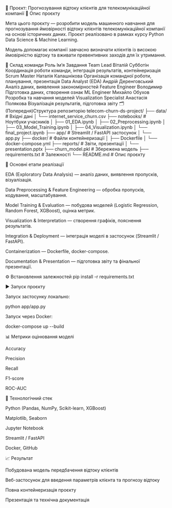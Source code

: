 🧠 Проєкт: Прогнозування відтоку клієнтів для телекомунікаційної компанії
📄 Опис проєкту

Мета цього проєкту — розробити модель машинного навчання для прогнозування ймовірності відтоку клієнтів телекомунікаційної компанії на основі історичних даних.
Проєкт реалізовано в рамках курсу Python Data Science & Machine Learning.

Модель допомагає компанії завчасно визначати клієнтів із високою ймовірністю відтоку та вживати превентивних заходів для їх утримання.

👥 Склад команди
Роль	Ім’я	Завдання
Team Lead	Віталій Субботін	Координація роботи команди, інтеграція результатів, контейнеризація
Scrum Master	Наталія Калашнікова	Організація командної роботи, планування, презентація
Data Analyst (EDA)	Андрій Деренговський	Аналіз даних, виявлення закономірностей
Feature Engineer	Володимир	Підготовка даних, створення ознак
ML Engineer	Михайло Обухов	Розробка та навчання моделей
Visualization Specialist	Анастасія Полякова	Візуалізація результатів, підготовка звіту
🗂️ (Попередня)Структура репозиторію
telecom-churn-ds-project/
├── data/                    # Вхідні дані
│   └── internet_service_churn.csv
├── notebooks/               # Ноутбуки учасників
│   ├── 01_EDA.ipynb
│   ├── 02_Preprocessing.ipynb
│   ├── 03_Model_Training.ipynb
│   ├── 04_Visualization.ipynb
│   └── final_project.ipynb
├── app/                     # Streamlit / FastAPI застосунок
│   └── app.py
├── docker/                  # Файли контейнеризації
│   ├── Dockerfile
│   └── docker-compose.yml
├── reports/                 # Звіти, презентації
│   └── presentation.pptx
├── churn_model.pkl          # Збережена модель
├── requirements.txt          # Залежності
└── README.md                 # Опис проєкту

🔬 Основні етапи реалізації

EDA (Exploratory Data Analysis) — аналіз даних, виявлення пропусків, візуалізація.

Data Preprocessing & Feature Engineering — обробка пропусків, кодування, масштабування.

Model Training & Evaluation — побудова моделей (Logistic Regression, Random Forest, XGBoost), оцінка метрик.

Visualization & Interpretation — створення графіків, пояснення результатів.

Integration & Deployment — інтеграція моделі в застосунок (Streamlit / FastAPI).

Containerization — Dockerfile, docker-compose.

Documentation & Presentation — підготовка звіту та фінальної презентації.

⚙️ Встановлення залежностей
pip install -r requirements.txt

▶️ Запуск проєкту

Запуск застосунку локально:

python app/app.py


Запуск через Docker:

docker-compose up --build

📊 Метрики оцінювання моделі

Accuracy

Precision

Recall

F1-score

ROC-AUC

🧩 Технологічний стек

Python (Pandas, NumPy, Scikit-learn, XGBoost)

Matplotlib, Seaborn

Jupyter Notebook

Streamlit / FastAPI

Docker, GitHub

📈 Результат

Побудована модель передбачення відтоку клієнтів

Веб-застосунок для введення параметрів клієнта та прогнозу відтоку

Повна контейнеризація проєкту

Презентація та технічна документація